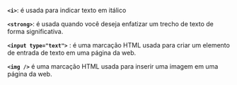 
**`<i>`**: é usada para indicar texto em itálico

**`<strong>`**: é usada quando você deseja enfatizar um trecho de texto de forma significativa.

**`<input type="text">`** : é uma marcação HTML usada para criar um elemento de entrada de texto em uma página da web.

**`<img />`** é uma marcação HTML usada para inserir uma imagem em uma página da web.